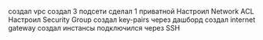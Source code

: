 создал vpc
создал 3 подсети
сделал 1 приватной
Настроил Network ACL
Настроил Security Group
создал key-pairs через дашборд
создал internet gateway
создал инстансы
подключился через SSH
